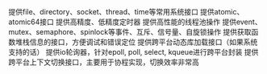 提供file、directory、socket、thread、time等常用系统接口
提供atomic、atomic64接口
提供高精度、低精度定时器
提供高性能的线程池操作
提供event、mutex、semaphore、spinlock等事件、互斥、信号量、自旋锁操作
提供获取函数堆栈信息的接口，方便调试和错误定位
提供跨平台动态库加载接口（如果系统支持的话）
提供io轮询器，针对epoll, poll, select, kqueue进行跨平台封装
提供跨平台上下文切换接口，主要用于协程实现，切换效率非常高